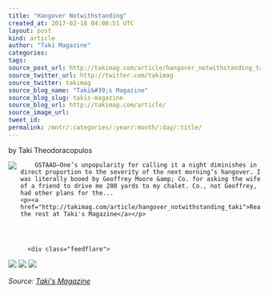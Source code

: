```yaml
---
title: "Hangover Notwithstanding"
created_at: 2017-02-18 04:00:51 UTC
layout: post
kind: article
author: "Taki Magazine"
categories: 
tags: 
source_post_url: http://takimag.com/article/hangover_notwithstanding_taki
source_twitter_url: http://twitter.com/takimag
source_twitter: takimag
source_blog_name: "Taki&#39;s Magazine"
source_blog_slug: takis-magazine
source_blog_url: http://takimag.com/article/
source_image_url: 
tweet_id:
permalink: /mntr/:categories/:year/:month/:day/:title/
---
```

by Taki Theodoracopulos<br />
	  

<img src="http://takimag.com/images/uploads/bigstock--133308425.jpg" style="float:left;margin-right:8px;"/>
	






	
		GSTAAD—One’s unpopularity for calling it a night diminishes in direct proportion to the severity of the next morning’s hangover. I was literally booed by Geoffrey Moore &amp; Co. for asking the wife of a friend to drive me 200 yards to my chalet. Co., not Geoffrey, had other plans for the...
	<p><a href="http://takimag.com/article/hangover_notwithstanding_taki">Read the rest at Taki's Magazine</a></p>
						
	  
	  
	  
	  <div class="feedflare">
<a href="http://feeds.feedburner.com/~ff/takimag?a=B5UJaRXEbUI:fNUUlKrJOto:yIl2AUoC8zA"><img src="http://feeds.feedburner.com/~ff/takimag?d=yIl2AUoC8zA" border="0"></img></a> <a href="http://feeds.feedburner.com/~ff/takimag?a=B5UJaRXEbUI:fNUUlKrJOto:qj6IDK7rITs"><img src="http://feeds.feedburner.com/~ff/takimag?d=qj6IDK7rITs" border="0"></img></a> <a href="http://feeds.feedburner.com/~ff/takimag?a=B5UJaRXEbUI:fNUUlKrJOto:gIN9vFwOqvQ"><img src="http://feeds.feedburner.com/~ff/takimag?i=B5UJaRXEbUI:fNUUlKrJOto:gIN9vFwOqvQ" border="0"></img></a>
</div><img src="http://feeds.feedburner.com/~r/takimag/~4/B5UJaRXEbUI" height="1" width="1" alt=""/><div class="">
    <i>Source: <a href="http://takimag.com/article/">Taki&#39;s Magazine</a></i>
</div>
